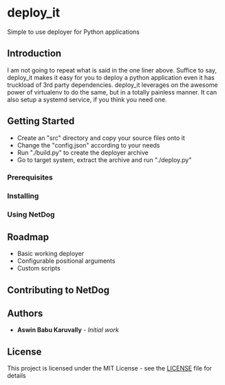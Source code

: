 # deploy_it 
Simple to use deployer for Python applications

## Introduction
I am not going to repeat what is said in the one liner above. Suffice to say,
deploy_it makes it easy for you to deploy a python application even it has
truckload of 3rd party dependencies. deploy_it leverages on the awesome power
of virtualenv to do the same, but in a totally painless manner. It can also
setup a systemd service, if you think you need one.

## Getting Started
- Create an "src" directory and copy your source files onto it
- Change the "config.json" according to your needs
- Run "./build.py" to create the deployer archive
- Go to target system, extract the archive and run "./deploy.py"

### Prerequisites
### Installing
### Using NetDog

## Roadmap  
- Basic working deployer
- Configurable positional arguments
- Custom scripts

## Contributing to NetDog

## Authors

* **Aswin Babu Karuvally** - *Initial work*

## License

This project is licensed under the MIT License - see the
[LICENSE](LICENSE) file for details


